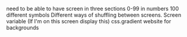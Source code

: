 need to be able to have screen in three sections
0-99 in numbers
100 different symbols
Different ways of shuffling between screens.
Screen variable (If I'm on this screen display this)
css.gradient website for backgrounds